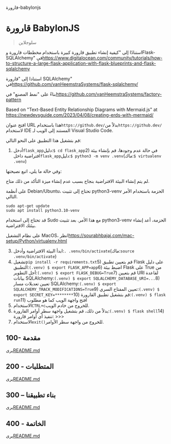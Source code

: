 قارورة-babylonjs

# قارورة BabylonJS

> سلوجلاين

استنادًا إلى "كيفية إنشاء تطبيق قارورة كبيرة باستخدام مخططات قارورة وFlask-SQLAlchemy" في<https://www.digitalocean.com/community/tutorials/how-to-structure-a-large-flask-application-with-flask-blueprints-and-flask-sqlalchemy>

استنادا إلى "قارورة SQLAlchemy" في<https://github.com/vanHeemstraSystems/flask-sqlalchemy/>

بناءً على "نمط المصنع" في<https://github.com/vanHeemstraSystems/factory-pattern>

Based on "Text-Based Entity Relationship Diagrams with Mermaid.js" at <https://newdevsguide.com/2023/04/08/creating-erds-with-mermaid/>

افتح عنوان URL هذا باستخدام`https://github.dev/`بدلاً من`https://github.dev/`لاستخدام IDE المستند إلى الويب لـ Visual Studio Code.

قم بتشغيل هذا التطبيق على النحو التالي:

1) أدخل`flask_app`دليل:`$ cd flask_app`2) في حالة عدم وجودها، قم بإنشاء بيئة افتراضية داخل`flask_app`دليل:`$ python3 -m venv .venv`(ماك:`$ virtualenv .venv`)

وفي حالة ما يلي، اتبع نصيحتها:

لم يتم إنشاء البيئة الافتراضية بنجاح بسبب عدم إنشاء ميزة التأكد من ذلك
متاح.

على أنظمة Debian/Ubuntu، تحتاج إلى تثبيت python3-venv
الحزمة باستخدام الأمر التالي.

    sudo apt-get update
    sudo apt install python3.10-venv

قد تحتاج إلى استخدام Sudo مع هذا الأمر.  بعد تثبيت python3-venv
الحزمة، أعد إنشاء بيئتك الافتراضية.

على نظام التشغيل MacOS، انظر<https://sourabhbajaj.com/mac-setup/Python/virtualenv.html>

3) ابدأ البيئة الافتراضية وأدخل:`. .venv/bin/activate`(ماك:`source .venv/bin/activate`)
4) تشغيل`pip install -r requirements.txt`5) قم بتعيين تطبيق Flask على دليل التطبيق:`(.venv) $ export FLASK_APP=app`6) اضبط بيئة Flask على True من أجل التطوير:`(.venv) $ export FLASK_DEBUG=True`7) قم بتعيين URI لقاعدة بيانات SQLAlchemy:`(.venv) $ export SQLALCHEMY_DATABASE_URI=...`8) تعيين تعديلات مسار SQLAlchemy:`(.venv) $ export SQLALCHEMY_TRACK_MODIFICATIONS=True`9) تعيين المفتاح السري:`(.venv) $ export SECRET_KEY=********`10) قم بتشغيل تطبيق القارورة:`(.venv) $ flask run`11) افتح واجهة الويب كما هو مطلوب
12) الاستخدام`CTRL+c`للخروج من خادم الويب.
13) بدلاً من ذلك، قم بتشغيل واجهة سطر أوامر القارورة:`(.venv) $ flask shell`14) تنفيذ أي أوامر قارورة: >>>
15) الاستخدام`exit()`للخروج من واجهة سطر الأوامر.

## 100- مقدمة

يرى[README.md](./100/README.md)

## 200 - المتطلبات

يرى[README.md](./200/README.md)

## 300 – بناء تطبيقنا

يرى[README.md](./300/README.md)

## 400 - الخاتمة

يرى[README.md](./400/README.md)
